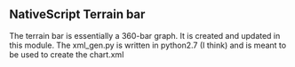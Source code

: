 ## NativeScript Terrain bar

The terrain bar is essentially a 360-bar graph. It is created and updated in this module.
The xml_gen.py is written in python2.7 (I think) and is meant to be used to create the chart.xml
